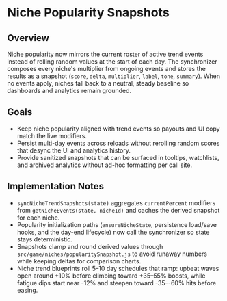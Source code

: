 # Niche Popularity Snapshots

## Overview
Niche popularity now mirrors the current roster of active trend events instead of rolling random values at the start of each day. The synchronizer composes every niche's multiplier from ongoing events and stores the results as a snapshot (`score`, `delta`, `multiplier`, `label`, `tone`, `summary`). When no events apply, niches fall back to a neutral, steady baseline so dashboards and analytics remain grounded.

## Goals
- Keep niche popularity aligned with trend events so payouts and UI copy match the live modifiers.
- Persist multi-day events across reloads without rerolling random scores that desync the UI and analytics history.
- Provide sanitized snapshots that can be surfaced in tooltips, watchlists, and archived analytics without ad-hoc formatting per call site.

## Implementation Notes
- `syncNicheTrendSnapshots(state)` aggregates `currentPercent` modifiers from `getNicheEvents(state, nicheId)` and caches the derived snapshot for each niche.
- Popularity initialization paths (`ensureNicheState`, persistence load/save hooks, and the day-end lifecycle) now call the synchronizer so state stays deterministic.
- Snapshots clamp and round derived values through `src/game/niches/popularitySnapshot.js` to avoid runaway numbers while keeping deltas for comparison charts.
- Niche trend blueprints roll 5–10 day schedules that ramp: upbeat waves open around +10% before climbing toward +35–55% boosts, while fatigue dips start near -12% and steepen toward -35–-60% hits before easing.
